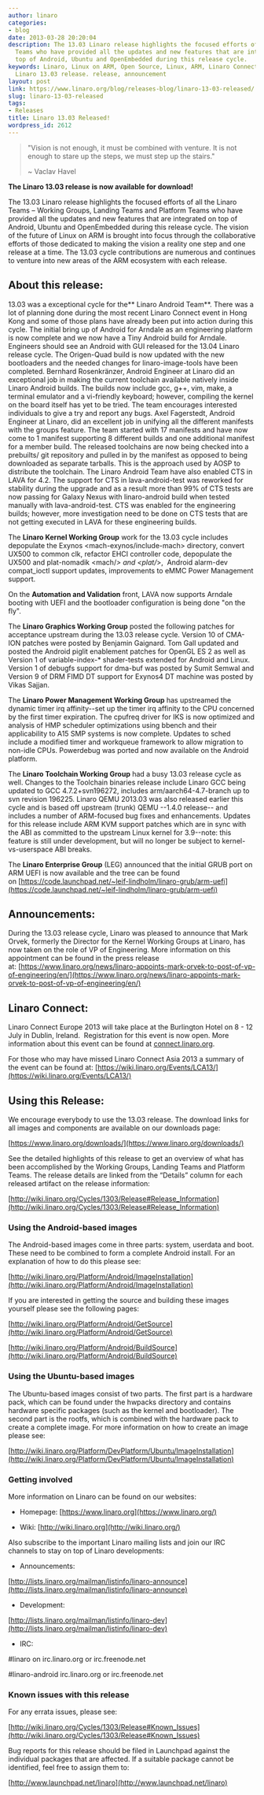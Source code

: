 ```yaml
---
author: linaro
categories:
- blog
date: 2013-03-28 20:20:04
description: The 13.03 Linaro release highlights the focused efforts of all the Linaro
  Teams who have provided all the updates and new features that are integrated on
  top of Android, Ubuntu and OpenEmbedded during this release cycle.
keywords: Linaro, Linux on ARM, Open Source, Linux, ARM, Linaro Connect, LCE-Dublin,
  Linaro 13.03 release. release, announcement
layout: post
link: https://www.linaro.org/blog/releases-blog/linaro-13-03-released/
slug: linaro-13-03-released
tags:
- Releases
title: Linaro 13.03 Released!
wordpress_id: 2612
---
```


> "Vision is not enough, it must be combined with venture. It is not enough to stare up the steps, we must step up the stairs."
>
> ~ Vaclav Havel


**The Linaro 13.03 release is now available for download!**

The 13.03 Linaro release highlights the focused efforts of all the Linaro Teams – Working Groups, Landing Teams and Platform Teams who have provided all the updates and new features that are integrated on top of Android, Ubuntu and OpenEmbedded during this release cycle. The vision of the future of Linux on ARM is brought into focus through the collaborative efforts of those dedicated to making the vision a reality one step and one release at a time. The 13.03 cycle contributions are numerous and continues to venture into new areas of the ARM ecosystem with each release.


## **About this release:**


13.03 was a exceptional cycle for the** Linaro Android Team**. There was a lot of planning done during the most recent Linaro Connect event in Hong Kong and some of those plans have already been put into action during this cycle. The initial bring up of Android for Arndale as an engineering platform is now complete and we now have a Tiny Android build for Arndale. Engineers should see an Android with GUI released for the 13.04 Linaro release cycle. The Origen-Quad build is now updated with the new bootloaders and the needed changes for linaro-image-tools have been completed. Bernhard Rosenkränzer, Android Engineer at Linaro did an exceptional job in making the current toolchain available natively inside Linaro Android builds. The builds now include gcc, g++, vim, make, a terminal emulator and a vi-friendly keyboard; however, compiling the kernel on the board itself has yet to be tried. The team encourages interested individuals to give a try and report any bugs. Axel Fagerstedt, Android Engineer at Linaro, did an excellent job in unifying all the different manifests with the groups feature. The team started with 17 manifests and have now come to 1 manifest supporting 8 different builds and one additional manifest for a member build. The released toolchains are now being checked into a prebuilts/ git repository and pulled in by the manifest as opposed to being downloaded as separate tarballs. This is the approach used by AOSP to distribute the toolchain. The Linaro Android Team have also enabled CTS in LAVA for 4.2. The support for CTS in lava-android-test was reworked for stability during the upgrade and as a result more than 99% of CTS tests are now passing for Galaxy Nexus with linaro-android build when tested manually with lava-android-test. CTS was enabled for the engineering builds; however, more investigation need to be done on CTS tests that are not getting executed in LAVA for these engineering builds.


The **Linaro Kernel Working Group** work for the 13.03 cycle includes depopulate the Exynos <mach-exynos/include-mach> directory, convert UX500 to common clk, refactor EHCI controller code, depopulate the UX500 and plat-nomadik <mach/*> and <plat/*>,  Android alarm-dev compat_ioctl support updates, improvements to eMMC Power Management support.

On the **Automation and Validation** front, LAVA now supports Arndale booting with UEFI and the bootloader configuration is being done "on the fly".

The **Linaro Graphics Working Group** posted the following patches for acceptance upstream during the 13.03 release cycle. Version 10 of CMA-ION patches were posted by Benjamin Gaignard. Tom Gall updated and posted the Android piglit enablement patches for OpenGL ES 2 as well as Version 1 of variable-index-* shader-tests extended for Android and Linux. Version 1 of debugfs support for dma-buf was posted by Sumit Semwal and Version 9 of DRM FIMD DT support for Exynos4 DT machine was posted by Vikas Sajjan.

The **Linaro Power Management Working Group** has upstreamed the dynamic timer irq affinity--set up the timer irq affinity to the CPU concerned by the first timer expiration. The cpufreq driver for IKS is now optimized and analysis of HMP scheduler optimizations using bbench and their applicability to A15 SMP systems is now complete. Updates to sched include a modified timer and workqueue framework to allow migration to non-idle CPUs. Powerdebug was ported and now available on the Android platform.

The **Linaro Toolchain Working Group** had a busy 13.03 release cycle as well. Changes to the Toolchain binaries release include Linaro GCC being updated to GCC 4.7.2+svn196272, includes arm/aarch64-4.7-branch up to svn revision 196225. Linaro QEMU 2013.03 was also released earlier this cycle and is based off upstream (trunk) QEMU --1.4.0 release-- and includes a number of ARM-focused bug fixes and enhancements. Updates for this release include ARM KVM support patches which are in sync with the ABI as committed to the upstream Linux kernel for 3.9--note: this feature is still under development, but will no longer be subject to kernel-vs-userspace ABI breaks.

The **Linaro Enterprise Group** (LEG) announced that the initial GRUB port on ARM UEFI is now available and the tree can be found on [https://code.launchpad.net/~leif-lindholm/linaro-grub/arm-uefi](https://code.launchpad.net/~leif-lindholm/linaro-grub/arm-uefi)


## **Announcements:**

During the 13.03 release cycle, Linaro was pleased to announce that Mark Orvek, formerly the Director for the Kernel Working Groups at Linaro, has now taken on the role of VP of Engineering. More information on this appointment can be found in the press release at: [https://www.linaro.org/news/linaro-appoints-mark-orvek-to-post-of-vp-of-engineering/en/](https://www.linaro.org/news/linaro-appoints-mark-orvek-to-post-of-vp-of-engineering/en/)


## **Linaro Connect:**




Linaro Connect Europe 2013 will take place at the Burlington Hotel on 8 - 12 July in Dublin, Ireland.  Registration for this event is now open. More information about this event can be found at [connect.linaro.org](http://connect.linaro.org).


For those who may have missed Linaro Connect Asia 2013 a summary of the event can be found at: [https://wiki.linaro.org/Events/LCA13/](https://wiki.linaro.org/Events/LCA13/)


## **Using this Release:**




We encourage everybody to use the 13.03 release. The download links for all images and components are available on our downloads page:




[https://www.linaro.org/downloads/](https://www.linaro.org/downloads/)


See the detailed highlights of this release to get an overview of what has been accomplished by the Working Groups, Landing Teams and Platform Teams. The release details are linked from the “Details” column for each released artifact on the release information:

[http://wiki.linaro.org/Cycles/1303/Release#Release_Information](http://wiki.linaro.org/Cycles/1303/Release#Release_Information)


### **Using the Android-based images**




The Android-based images come in three parts: system, userdata and boot. These need to be combined to form a complete Android install. For an explanation of how to do this please see:


[http://wiki.linaro.org/Platform/Android/ImageInstallation](http://wiki.linaro.org/Platform/Android/ImageInstallation)

If you are interested in getting the source and building these images yourself please see the following pages:

[http://wiki.linaro.org/Platform/Android/GetSource](http://wiki.linaro.org/Platform/Android/GetSource)


[http://wiki.linaro.org/Platform/Android/BuildSource](http://wiki.linaro.org/Platform/Android/BuildSource)





### **Using the Ubuntu-based images**






The Ubuntu-based images consist of two parts. The first part is a hardware pack, which can be found under the hwpacks directory and contains hardware specific packages (such as the kernel and bootloader). The second part is the rootfs, which is combined with the hardware pack to create a complete image. For more information on how to create an image please see:


[http://wiki.linaro.org/Platform/DevPlatform/Ubuntu/ImageInstallation](http://wiki.linaro.org/Platform/DevPlatform/Ubuntu/ImageInstallation)




### **Getting involved**




More information on Linaro can be found on our websites:


* Homepage: [https://www.linaro.org](https://www.linaro.org/)


* Wiki: [http://wiki.linaro.org](http://wiki.linaro.org/)


Also subscribe to the important Linaro mailing lists and join our IRC channels to stay on top of Linaro developments:

* Announcements:


[http://lists.linaro.org/mailman/listinfo/linaro-announce](http://lists.linaro.org/mailman/listinfo/linaro-announce)


* Development:


[http://lists.linaro.org/mailman/listinfo/linaro-dev](http://lists.linaro.org/mailman/listinfo/linaro-dev)


* IRC:


#linaro on irc.linaro.org or irc.freenode.net




#linaro-android irc.linaro.org or irc.freenode.net





### **Known issues with this release**




For any errata issues, please see:




[http://wiki.linaro.org/Cycles/1303/Release#Known_Issues](http://wiki.linaro.org/Cycles/1303/Release#Known_Issues)


Bug reports for this release should be filed in Launchpad against the individual packages that are affected. If a suitable package cannot be identified, feel free to assign them to:


[http://www.launchpad.net/linaro](http://www.launchpad.net/linaro)